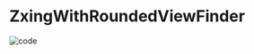 # ZxingWithRoundedViewFinder
![code](https://user-images.githubusercontent.com/81220124/176661539-9fc25200-3ba0-4a27-abf9-0f9a2ad766e7.png)
